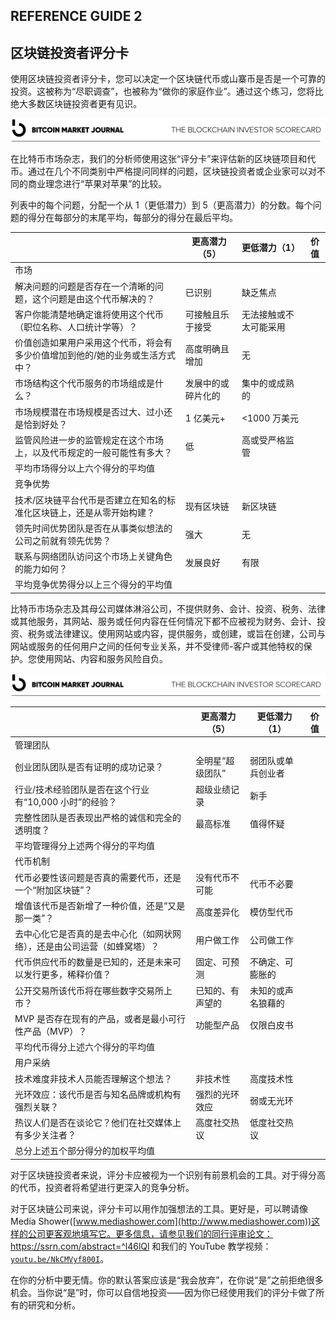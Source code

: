 ## REFERENCE GUIDE 2

## 区块链投资者评分卡

使用区块链投资者评分卡，您可以决定一个区块链代币或山寨币是否是一个可靠的投资。这被称为“尽职调查”，也被称为“做你的家庭作业”。通过这个练习，您将比绝大多数区块链投资者更有见识。

![images](img/commonb2.jpg)

在比特币市场杂志，我们的分析师使用这张“评分卡”来评估新的区块链项目和代币。通过在几个不同类别中严格提问同样的问题，区块链投资者或企业家可以对不同的商业理念进行“苹果对苹果”的比较。

列表中的每个问题，分配一个从 1（更低潜力）到 5（更高潜力）的分数。每个问题的得分在每部分的末尾平均，每部分的得分在最后平均。

|  | 更高潜力（5） | 更低潜力（1） | 价值 |
| --- | --- | --- | --- |
| 市场 |
| 解决问题的问题是否存在一个清晰的问题，这个问题是由这个代币解决的？ | 已识别 | 缺乏焦点 |  |
| 客户你能清楚地确定谁将使用这个代币（职位名称、人口统计学等）？ | 可接触且乐于接受 | 无法接触或不太可能采用 |  |
| 价值创造如果用户采用这个代币，将会有多少价值增加到他的/她的业务或生活方式中？ | 高度明确且增加 | 无 |  |
| 市场结构这个代币服务的市场组成是什么？ | 发展中的或碎片化的 | 集中的或成熟的 |  |
| 市场规模潜在市场规模是否过大、过小还是恰到好处？ | 1 亿美元+ | <1000 万美元 |  |
| 监管风险进一步的监管规定在这个市场上，以及代币规定的一般可能性有多大？ | 低 | 高或受严格监管 |  |
| 平均市场得分以上六个得分的平均值 |  |  |  |
| 竞争优势 |
| 技术/区块链平台代币是否建立在知名的标准化区块链上，还是从零开始构建？ | 现有区块链 | 新区块链 |  |
| 领先时间优势团队是否在从事类似想法的公司之前就有领先优势？ | 强大 | 无 |  |
| 联系与网络团队访问这个市场上关键角色的能力如何？ | 发展良好 | 有限 |  |
| 平均竞争优势得分以上三个得分的平均值 |  |  |  |

比特币市场杂志及其母公司媒体淋浴公司，不提供财务、会计、投资、税务、法律或其他服务，其网站、服务或任何内容在任何情况下都不应被视为财务、会计、投资、税务或法律建议。使用网站或内容，提供服务，或创建，或旨在创建，公司与网站或服务的任何用户之间的任何专业关系，并不受律师-客户或其他特权的保护。您使用网站、内容和服务风险自负。

![images](img/commonb2.jpg)

|  | 更高潜力（5） | 更低潜力（1） | 价值 |
| --- | --- | --- | --- |
| 管理团队 |
| 创业团队团队是否有证明的成功记录？ | 全明星“超级团队” | 弱团队或单兵创业者 |  |
| 行业/技术经验团队是否在这个行业有“10,000 小时”的经验？ | 超级业绩记录 | 新手 |  |
| 完整性团队是否表现出严格的诚信和完全的透明度？ | 最高标准 | 值得怀疑 |  |
| 平均管理得分上述两个得分的平均值 |  |  |  |
| 代币机制 |
| 代币必要性该问题是否真的需要代币，还是一个“附加区块链”？ | 没有代币不可能 | 代币不必要 |  |
| 增值该代币是否新增了一种价值，还是“又是那一类”？ | 高度差异化 | 模仿型代币 |  |
| 去中心化它是否真的是去中心化（如网状网络），还是由公司运营（如蜂窝塔）？ | 用户做工作 | 公司做工作 |  |
| 代币供应代币的数量是已知的，还是未来可以发行更多，稀释价值？ | 固定、可预测 | 不确定、可膨胀的 |  |
| 公开交易所该代币将在哪些数字交易所上市？ | 已知的、有声望的 | 未知的或声名狼藉的 |  |
| MVP 是否存在现有的产品，或者是最小可行性产品（MVP）？ | 功能型产品 | 仅限白皮书 |  |
| 平均代币得分上述六个得分的平均值 |  |  |  |
| 用户采纳 |
| 技术难度非技术人员能否理解这个想法？ | 非技术性 | 高度技术性 |  |
| 光环效应：该代币是否与知名品牌或机构有强烈关联？ | 强烈的光环效应 | 弱或无光环 |  |
| 热议人们是否在谈论它？他们在社交媒体上有多少关注者？ | 高度社交热议 | 低度社交热议 |  |
| 总分上述五个部分得分的加权平均值 |

对于区块链投资者来说，评分卡应被视为一个识别有前景机会的工具。对于得分高的代币，投资者将希望进行更深入的竞争分析。

对于区块链公司来说，评分卡可以用作加强想法的工具。更好是，可以聘请像 Media Shower([www.mediashower.com](http://www.mediashower.com))这样的公司更客观地填写它。更多信息，请参见我们的同行评审论文：https://ssrn.com/abstract=^l46lQl 和我们的 YouTube 教学视频：[`youtu.be/NkCMVyf800I`](https://youtu.be/NkCMVyf800I)。

在你的分析中要无情。你的默认答案应该是“我会放弃”，在你说“是”之前拒绝很多机会。当你说“是”时，你可以自信地投资——因为你已经使用我们的评分卡做了所有的研究和分析。
